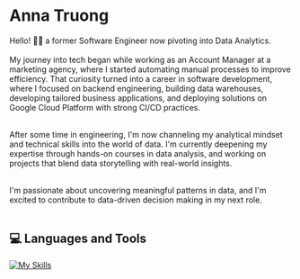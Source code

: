 <h1>Anna Truong </h1>
<p>Hello! 👋🏻 a former Software Engineer now pivoting into Data Analytics.<br><br>
My journey into tech began while working as an Account Manager at a marketing agency, where I started automating manual processes to improve efficiency. That curiosity turned into a career in software development, where I focused on backend engineering, building data warehouses, developing tailored business applications, and deploying solutions on Google Cloud Platform with strong CI/CD practices.<br><br>

After some time in engineering, I'm now channeling my analytical mindset and technical skills into the world of data. I'm currently deepening my expertise through hands-on courses in data analysis, and working on projects that blend data storytelling with real-world insights.<br><br>

I'm passionate about uncovering meaningful patterns in data, and I'm excited to contribute to data-driven decision making in my next role.<br><br>
</p>

<h2>💻 Languages and Tools</h2>

[![My Skills](https://skillicons.dev/icons?i=js,nodejs,ts,html,css,bootstrap,prisma,jest,postman,gcp,git)](https://skillicons.dev)

